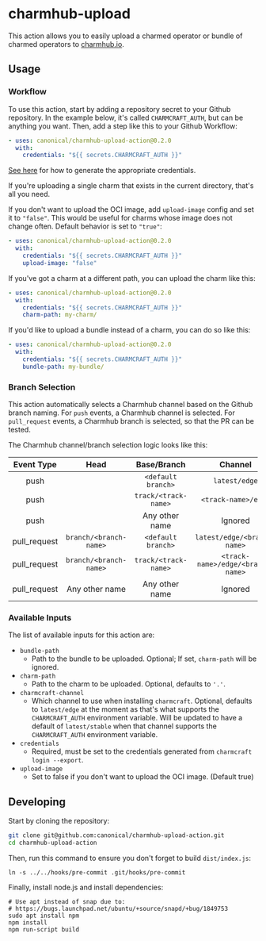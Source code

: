# charmhub-upload

This action allows you to easily upload a charmed operator or bundle of charmed operators to
[charmhub.io][charmhub].

[charmhub]: https://charmhub.io/


## Usage

### Workflow

To use this action, start by adding a repository secret to your Github repository. In the example
below, it's called `CHARMCRAFT_AUTH`, but can be anything you want. Then, add a step like this to
your Github Workflow:

```yaml
- uses: canonical/charmhub-upload-action@0.2.0
  with:
    credentials: "${{ secrets.CHARMCRAFT_AUTH }}"
```

[See here][auth] for how to generate the appropriate credentials.

[auth]: https://juju.is/docs/sdk/remote-env-auth

If you're uploading a single charm that exists in the current directory, that's all you need.

If you don't want to upload the OCI image, add `upload-image` config and set it to `"false"`. This would be useful for charms whose image does not change often. Default behavior is set to `"true"`:
```yaml
- uses: canonical/charmhub-upload-action@0.2.0
  with:
    credentials: "${{ secrets.CHARMCRAFT_AUTH }}"
    upload-image: "false"
```



If you've got a charm at a different path, you can upload the charm like this:


```yaml
- uses: canonical/charmhub-upload-action@0.2.0
  with:
    credentials: "${{ secrets.CHARMCRAFT_AUTH }}"
    charm-path: my-charm/
```

If you'd like to upload a bundle instead of a charm, you can do so like this:


```yaml
- uses: canonical/charmhub-upload-action@0.2.0
  with:
    credentials: "${{ secrets.CHARMCRAFT_AUTH }}"
    bundle-path: my-bundle/
```

### Branch Selection

This action automatically selects a Charmhub channel based on the Github branch naming. For `push`
events, a Charmhub channel is selected. For `pull_request` events, a Charmhub branch is selected, so
that the PR can be tested.

The Charmhub channel/branch selection logic looks like this:

| Event Type   | Head                   | Base/Branch          | Channel                           |
|:------------:|:----------------------:|:--------------------:|:---------------------------------:|
| push         |                        | `<default branch>`   | `latest/edge`                     |
| push         |                        | `track/<track-name>` | `<track-name>/edge`               |
| push         |                        | Any other name       | Ignored                           |
| pull_request | `branch/<branch-name>` | `<default branch>`   | `latest/edge/<branch-name>`       |
| pull_request | `branch/<branch-name>` | `track/<track-name>` | `<track-name>/edge/<branch-name>` |
| pull_request | Any other name         | Any other name       | Ignored                           |

### Available Inputs

The list of available inputs for this action are:

 - `bundle-path`
   - Path to the bundle to be uploaded. Optional; If set, `charm-path` will be ignored.
 - `charm-path`
   - Path to the charm to be uploaded. Optional, defaults to `'.'`.
 - `charmcraft-channel`
   - Which channel to use when installing `charmcraft`. Optional, defaults to `latest/edge` at the
     moment as that's what supports the `CHARMCRAFT_AUTH` environment variable. Will be updated to
     have a default of `latest/stable` when that channel supports the `CHARMCRAFT_AUTH` environment
     variable.
 - `credentials`
   - Required, must be set to the credentials generated from `charmcraft login --export`.
 - `upload-image`
   - Set to false if you don't want to upload the OCI image. (Default true)
## Developing

Start by cloning the repository:

```sh
git clone git@github.com:canonical/charmhub-upload-action.git
cd charmhub-upload-action
```

Then, run this command to ensure you don't forget to build `dist/index.js`:

    ln -s ../../hooks/pre-commit .git/hooks/pre-commit

Finally, install node.js and install dependencies:

    # Use apt instead of snap due to:
    # https://bugs.launchpad.net/ubuntu/+source/snapd/+bug/1849753
    sudo apt install npm
    npm install
    npm run-script build
